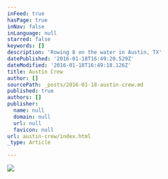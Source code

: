 ```yaml
---
inFeed: true
hasPage: true
inNav: false
inLanguage: null
starred: false
keywords: []
description: 'Rowing 8 on the water in Austin, TX'
datePublished: '2016-01-18T16:49:20.529Z'
dateModified: '2016-01-18T16:49:18.126Z'
title: Austin Crew
author: []
sourcePath: _posts/2016-01-18-austin-crew.md
published: true
authors: []
publisher:
  name: null
  domain: null
  url: null
  favicon: null
url: austin-crew/index.html
_type: Article

---
```

![](https://s3-us-west-2.amazonaws.com/the-grid-img/p/18fc46333b2d9049593862f1dcc714cd2ce7860c.jpg)